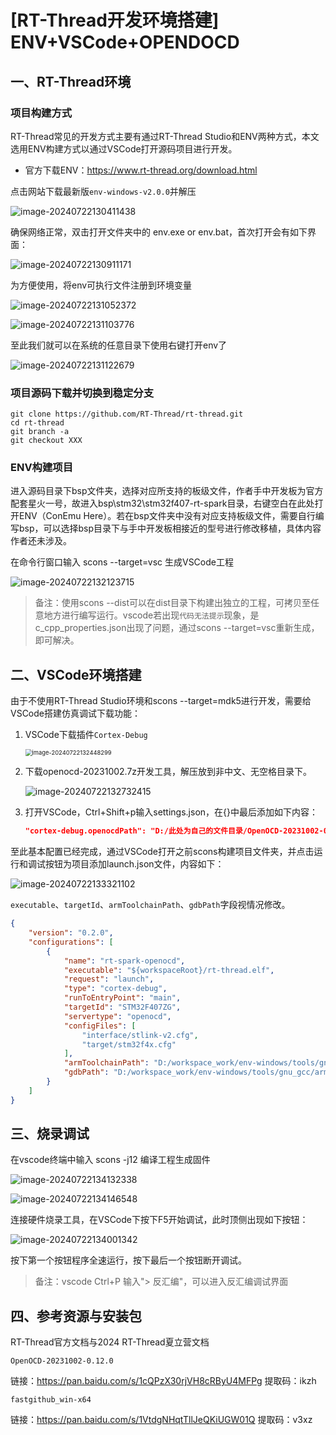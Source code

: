 # [RT-Thread开发环境搭建] ENV+VSCode+OPENDOCD

## 一、RT-Thread环境

### 项目构建方式

RT-Thread常见的开发方式主要有通过RT-Thread Studio和ENV两种方式，本文选用ENV构建方式以通过VSCode打开源码项目进行开发。

-   官方下载ENV：https://www.rt-thread.org/download.html

点击网站下载最新版`env-windows-v2.0.0`并解压

<img src="https://gitee.com/qq1600845354/picgo_img/raw/main/%E7%AC%94%E8%AE%B0/image-20240722130411438.png" alt="image-20240722130411438"  />

确保网络正常，双击打开文件夹中的 env.exe or env.bat，首次打开会有如下界面：

![image-20240722130911171](https://gitee.com/qq1600845354/picgo_img/raw/main/%E7%AC%94%E8%AE%B0/image-20240722130911171.png)

为方便使用，将env可执行文件注册到环境变量

![image-20240722131052372](https://gitee.com/qq1600845354/picgo_img/raw/main/%E7%AC%94%E8%AE%B0/image-20240722131052372.png)

![image-20240722131103776](https://gitee.com/qq1600845354/picgo_img/raw/main/%E7%AC%94%E8%AE%B0/image-20240722131103776.png)

至此我们就可以在系统的任意目录下使用右键打开env了

![image-20240722131122679](https://gitee.com/qq1600845354/picgo_img/raw/main/%E7%AC%94%E8%AE%B0/image-20240722131122679.png)

### 项目源码下载并切换到稳定分支

```shell
git clone https://github.com/RT-Thread/rt-thread.git
cd rt-thread
git branch -a
git checkout XXX
```

### ENV构建项目

进入源码目录下bsp文件夹，选择对应所支持的板级文件，作者手中开发板为官方配套星火一号，故进入bsp\stm32\stm32f407-rt-spark目录，右键空白在此处打开ENV（ConEmu Here）。若在bsp文件夹中没有对应支持板级文件，需要自行编写bsp，可以选择bsp目录下与手中开发板相接近的型号进行修改移植，具体内容作者还未涉及。

在命令行窗口输入 scons --target=vsc 生成VSCode工程

![image-20240722132123715](https://gitee.com/qq1600845354/picgo_img/raw/main/%E7%AC%94%E8%AE%B0/image-20240722132123715.png)

>   备注：使用scons --dist可以在dist目录下构建出独立的工程，可拷贝至任意地方进行编写运行。vscode若出现`代码无法提示`现象，是c_cpp_properties.json出现了问题，通过scons --target=vsc重新生成，即可解决。

## 二、VSCode环境搭建

由于不使用RT-Thread Studio环境和scons --target=mdk5进行开发，需要给VSCode搭建仿真调试下载功能：

1.  VSCode下载插件`Cortex-Debug`

    <img src="https://gitee.com/qq1600845354/picgo_img/raw/main/%E7%AC%94%E8%AE%B0/image-20240722132448299.png" alt="image-20240722132448299" style="zoom: 67%;" />

2.  下载openocd-20231002.7z开发工具，解压放到非中文、无空格目录下。

    ![image-20240722132732415](https://gitee.com/qq1600845354/picgo_img/raw/main/%E7%AC%94%E8%AE%B0/image-20240722132732415.png)

3.  打开VSCode，Ctrl+Shift+p输入settings.json，在{}中最后添加如下内容：

    ```json
    "cortex-debug.openocdPath": "D:/此处为自己的文件目录/OpenOCD-20231002-0.12.0/bin/openocd.exe"
    ```

至此基本配置已经完成，通过VSCode打开之前scons构建项目文件夹，并点击运行和调试按钮为项目添加launch.json文件，内容如下：

![image-20240722133321102](https://gitee.com/qq1600845354/picgo_img/raw/main/%E7%AC%94%E8%AE%B0/image-20240722133321102.png)

`executable`、`targetId`、`armToolchainPath`、`gdbPath`字段视情况修改。

```json
{
    "version": "0.2.0",
    "configurations": [
        {
            "name": "rt-spark-openocd",
            "executable": "${workspaceRoot}/rt-thread.elf",
            "request": "launch",
            "type": "cortex-debug",
            "runToEntryPoint": "main",
            "targetId": "STM32F407ZG",
            "servertype": "openocd",
            "configFiles": [
                "interface/stlink-v2.cfg",
                "target/stm32f4x.cfg"
            ],
            "armToolchainPath": "D:/workspace_work/env-windows/tools/gnu_gcc/arm_gcc/mingw/bin", // ！！！需要修改为自己的GCC 工具链路径 ！！！
            "gdbPath": "D:/workspace_work/env-windows/tools/gnu_gcc/arm_gcc/mingw/bin/arm-none-eabi-gdb.exe" // ！！！需要修改为自己的GDB 路径 ！！！
        }
    ]
}
```

## 三、烧录调试

在vscode终端中输入 scons -j12 编译工程生成固件

![image-20240722134132338](https://gitee.com/qq1600845354/picgo_img/raw/main/%E7%AC%94%E8%AE%B0/image-20240722134132338.png)

![image-20240722134146548](https://gitee.com/qq1600845354/picgo_img/raw/main/%E7%AC%94%E8%AE%B0/image-20240722134146548.png)

连接硬件烧录工具，在VSCode下按下F5开始调试，此时顶侧出现如下按钮：

![image-20240722134001342](https://gitee.com/qq1600845354/picgo_img/raw/main/%E7%AC%94%E8%AE%B0/image-20240722134001342.png)

按下第一个按钮程序全速运行，按下最后一个按钮断开调试。

> 备注：vscode Ctrl+P 输入"> 反汇编"，可以进入反汇编调试界面

## 四、参考资源与安装包

RT-Thread官方文档与2024 RT-Thread夏立营文档

`OpenOCD-20231002-0.12.0`

链接：https://pan.baidu.com/s/1cQPzX30rjVH8cRByU4MFPg 提取码：ikzh

`fastgithub_win-x64`

链接：https://pan.baidu.com/s/1VtdgNHqtTllJeQKiUGW01Q 提取码：v3xz







